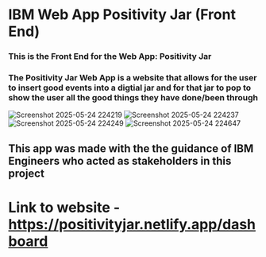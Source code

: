# IBM Web App Positivity Jar (Front End)
### This is the Front End for the Web App: Positivity Jar 

### The Positivity Jar Web App is a website that allows for the user to insert good events into a digtial jar and for that jar to pop to show the user all the good things they have done/been through 

![Screenshot 2025-05-24 224219](https://github.com/user-attachments/assets/be6c4693-8ddf-4fe2-bd00-30cccb8cb17c)
![Screenshot 2025-05-24 224237](https://github.com/user-attachments/assets/4461b868-3b51-4a9a-99d2-67e99e3a82ce)
![Screenshot 2025-05-24 224249](https://github.com/user-attachments/assets/daf2a329-516d-446c-a47a-7517cf15f2b7)
![Screenshot 2025-05-24 224647](https://github.com/user-attachments/assets/4d1f2cf7-4160-4957-ad59-a31d82983c8b)

## This app was made with the the guidance of IBM Engineers who acted as stakeholders in this project 
# Link to website - https://positivityjar.netlify.app/dashboard
